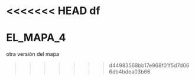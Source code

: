 <<<<<<< HEAD
df
=======
# EL_MAPA_4
otra versión del mapa 
>>>>>>> d44983568bb17e968f01f5d7d066db4bdea03b66
